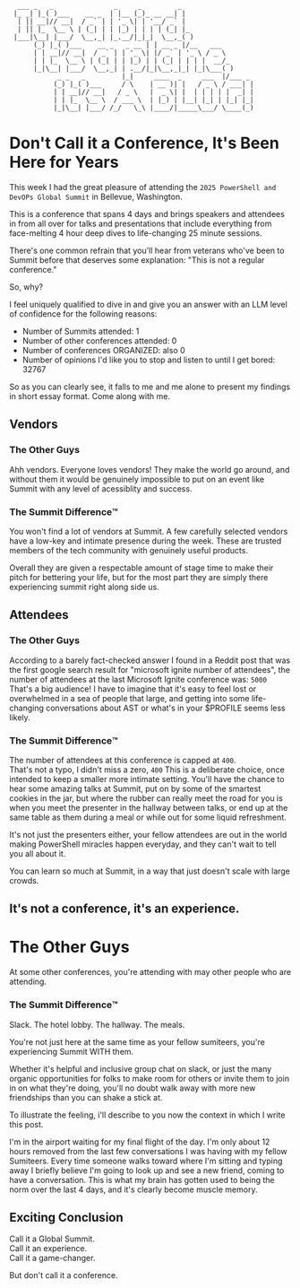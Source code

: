 ```
  ___ _   _               _     _         _                  
 |_ _| |_( )___    __ _  | |__ (_)_ __ __| |                 
  | || __|// __|  / _` | | '_ \| | '__/ _` |                 
  | || |_  \__ \ | (_| | | |_) | | | | (_| |_                
 |___|\__| |___/  \__,_| |_.__/|_|_|  \__,_( )               
      (_) |_( )___    __ _   _ __ | | __ _ |/__   ___        
      | | __|// __|  / _` | | '_ \| |/ _` | '_ \ / _ \       
      | | |_  \__ \ | (_| | | |_) | | (_| | | | |  __/_      
      |_|\__| |___/  \__,_| | .__/|_|\__,_|_| |_|\___( )     
            _ _   _         |_|     ____  _     ___  |/___ _ 
           (_) |_( )___     / \    | __ )| |   / _ \ / ___| |
           | | __|// __|   / _ \   |  _ \| |  | | | | |  _| |
           | | |_  \__ \  / ___ \  | |_) | |__| |_| | |_| |_|
           |_|\__| |___/ /_/   \_\ |____/|_____\___/ \____(_)
```

# Don't Call it a Conference, It's Been Here for Years

This week I had the great pleasure of attending the `2025 PowerShell and DevOPs Global Summit` in Bellevue, Washington.

This is a conference that spans 4 days and brings speakers and attendees in from all over for talks and presentations that include everything from face-melting 4 hour deep dives to life-changing 25 minute sessions.

There's one common refrain that you'll hear from veterans who've been to Summit before that deserves some explanation: "This is not a regular conference."

So, why?

I feel uniquely qualified to dive in and give you an answer with an LLM level of confidence for the following reasons:

- Number of Summits attended: 1
- Number of other conferences attended: 0
- Number of conferences ORGANIZED: also 0
- Number of opinions I'd like you to stop and listen to until I get bored: 32767

So as you can clearly see, it falls to me and me alone to present my findings in short essay format.  Come along with me.

## Vendors

### The Other Guys

Ahh vendors.  Everyone loves vendors!  They make the world go around, and without them it would be genuinely impossible to put on an event like Summit with any level of acessiblity and success.

### The Summit Difference™️

You won't find a lot of vendors at Summit.  A few carefully selected vendors have a low-key and intimate presence during the week.  These are trusted members of the tech community with genuinely useful products.

Overall they are given a respectable amount of stage time to make their pitch for bettering your life, but for the most part they are simply there experiencing summit right along side us.

## Attendees

### The Other Guys

According to a barely fact-checked answer I found in a Reddit post that was the first google search result for "microsoft ignite number of attendees", the number of attendees at the last Microsoft Ignite conference was: `5000`
That's a big audience!  I have to imagine that it's easy to feel lost or overwhelmed in a sea of people that large, and getting into some life-changing conversations about AST or what's in your $PROFILE seems less likely.


### The Summit Difference™️

The number of attendees at this conference is capped at `400`.  
That's not a typo, I didn't miss a zero, `400`
This is a deliberate choice, once intended to keep a smaller more intimate setting.  You'll have the chance to hear some amazing talks at Summit, put on by some of the smartest cookies in the jar, but where the rubber can really meet the road for you is when you meet the presenter in the hallway between talks, or end up at the same table as them during a meal or while out for some liquid refreshment.

It's not just the presenters either, your fellow attendees are out in the world making PowerShell miracles happen everyday, and they can't wait to tell you all about it.

You can learn so much at Summit, in a way that just doesn't scale with large crowds.

## It's not a conference, it's an experience.

# The Other Guys

At some other conferences, you're attending with may other people who are attending.

### The Summit Difference™️

Slack.  The hotel lobby.  The hallway.  The meals.

You're not just here at the same time as your fellow sumiteers, you're experiencing Summit WITH them.

Whether it's helpful and inclusive group chat on slack, or just the many organic opportunities for folks to make room for others or invite them to join in on what they're doing, you'll no doubt walk away with more new friendships than you can shake a stick at.

To illustrate the feeling, i'll describe to you now the context in which I write this post.

I'm in the airport waiting for my final flight of the day.  I'm only about 12 hours removed from the last few conversations I was having with my fellow Sumiteers.  Every time someone walks toward where I'm sitting and typing away I briefly believe I'm going to look up and see a new friend, coming to have a conversation.  This is what my brain has gotten used to being the norm over the last 4 days, and it's clearly become muscle memory.

## Exciting Conclusion

Call it a Global Summit.    
Call it an experience.  
Call it a game-changer.

But don't call it a conference.